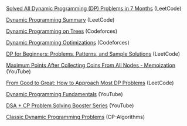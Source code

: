 [Solved All Dynamic Programming (DP) Problems in 7 Months](https://leetcode.com/discuss/general-discussion/1000929/solved-all-dynamic-programming-dp-problems-in-7-months) (LeetCode)

[Dynamic Programming Summary](https://leetcode.com/discuss/general-discussion/592146/Dynamic-Programming-Summary) (LeetCode)

[Dynamic Programming on Trees](https://codeforces.com/blog/entry/67679) (Codeforces)

[Dynamic Programming Optimizations](https://codeforces.com/blog/entry/43256) (Codeforces)

[DP for Beginners: Problems, Patterns, and Sample Solutions](https://leetcode.com/discuss/study-guide/662866/DP-for-Beginners-Problems-or-Patterns-or-Sample-Solutions) (LeetCode)

[Maximum Points After Collecting Coins From All Nodes - Memoization](https://www.youtube.com/watch?v=kJUhjb0K4_M&ab_channel=codestorywithMIK) (YouTube)

[From Good to Great: How to Approach Most DP Problems](https://leetcode.com/problems/house-robber/discuss/156523/From-good-to-great.-How-to-approach-most-of-DP-problems.) (LeetCode)

[Dynamic Programming Fundamentals](https://www.youtube.com/watch?v=i9OAOk0CUQE) (YouTube)

[DSA + CP Problem Solving Booster Series](https://www.youtube.com/playlist?list=PLjeQ9Mb66hM1VsmVaQ9Xf3d98kNHun66f) (YouTube)

[Classic Dynamic Programming Problems](https://cp-algorithms.com/dynamic_programming/intro-to-dp.html#classic-dynamic-programming-problems) (CP-Algorithms)